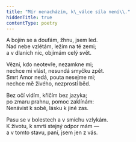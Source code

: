 ```yaml
---
title: "Mír nenacházím, k\_válce síla není\\."
hiddenTitle: true
contentType: poetry
---
```


<section>

A bojím se a doufám, žhnu, jsem led.  
Nad nebe vzlétám, ležím na té zemi;  
a v dlaních nic, objímám celý svět.

</section>

<section>

Vězní, kdo neotevře, nezamkne mi;  
nechce mi vlást, nesundá smyčku zpět.  
Smrt Amor nedá, pouta nesejme mi;  
nechce mě živého, nezprostí běd.

</section>

<section>

Bez očí vidím, křičím bez jazyka;  
po zmaru prahnu, pomoc zaklínám:  
Nenávist k sobě, lásku k jiné zas.

</section>

<section>

Pasu se v bolestech a v smíchu vzlykám.  
K životu, k smrti stejný odpor mám —  
a v tomto stavu, paní, jsem jen z vás.

</section>
